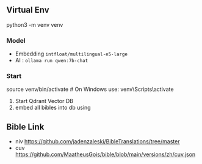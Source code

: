 
## Virtual Env
python3 -m venv venv


### Model
- Embedding `intfloat/multilingual-e5-large`
- AI : `ollama run qwen:7b-chat`


### Start
source venv/bin/activate  # On Windows use: venv\Scripts\activate

1. Start Qdrant Vector DB
2. embed all bibles into db using

## Bible Link
- niv
https://github.com/jadenzaleski/BibleTranslations/tree/master
- cuv
https://github.com/MaatheusGois/bible/blob/main/versions/zh/cuv.json
